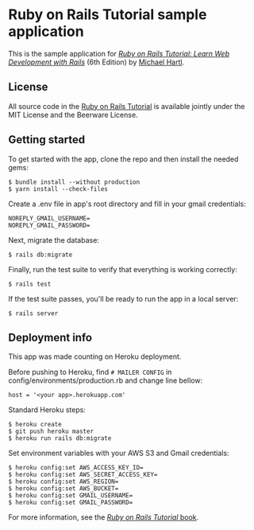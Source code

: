 # Ruby on Rails Tutorial sample application

This is the sample application for
[*Ruby on Rails Tutorial:
Learn Web Development with Rails*](https://www.railstutorial.org/)
(6th Edition)
by [Michael Hartl](https://www.michaelhartl.com/).

## License

All source code in the [Ruby on Rails Tutorial](https://www.railstutorial.org/)
is available jointly under the MIT License and the Beerware License. 

## Getting started

To get started with the app, clone the repo and then install the needed gems:

```
$ bundle install --without production
$ yarn install --check-files
```

Create a .env file in app's root directory and fill in your gmail credentials:

```
NOREPLY_GMAIL_USERNAME=
NOREPLY_GMAIL_PASSWORD=
```

Next, migrate the database:

```
$ rails db:migrate
```

Finally, run the test suite to verify that everything is working correctly:

```
$ rails test
```

If the test suite passes, you'll be ready to run the app in a local server:

```
$ rails server
```

## Deployment info

This app was made counting on Heroku deployment.

Before pushing to Heroku, find `# MAILER CONFIG` in config/environments/production.rb and change line bellow:

```
host = '<your app>.herokuapp.com'
```

Standard Heroku steps:

```
$ heroku create
$ git push heroku master
$ heroku run rails db:migrate
```

Set environment variables with your AWS S3 and Gmail credentials:

```
$ heroku config:set AWS_ACCESS_KEY_ID=
$ heroku config:set AWS_SECRET_ACCESS_KEY=
$ heroku config:set AWS_REGION=
$ heroku config:set AWS_BUCKET=
$ heroku config:set GMAIL_USERNAME=
$ heroku config:set GMAIL_PASSWORD=
```

For more information, see the
[*Ruby on Rails Tutorial* book](https://www.railstutorial.org/book).
